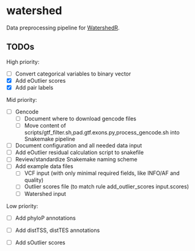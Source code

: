 # watershed
Data preprocessing pipeline for [WatershedR](https://github.com/nicolerg/WatershedR).

## TODOs

High priority:
- [ ] Convert categorical variables to binary vector
- [x] Add eOutlier scores
- [x] Add pair labels

Mid priority:
- [ ] Gencode
    * [ ] Document where to download gencode files
    * [ ] Move content of scripts/gtf_filter.sh,pad.gtf.exons.py,process_gencode.sh into Snakemake pipeline
- [ ] Document configuration and all needed data input
- [ ] Add eOutlier residual calculation script to snakefile
- [ ] Review/standardize Snakemake naming scheme
- [ ] Add example data files
    * [ ] VCF input (with only minimal required fields, like INFO/AF and quality)
    * [ ] Outlier scores file (to match rule add_outlier_scores input.scores)
    * [ ] Watershed input

Low priority:
- [ ] Add phyloP annotations
- [ ] Add distTSS, distTES annotations
- [ ] Add sOutlier scores


